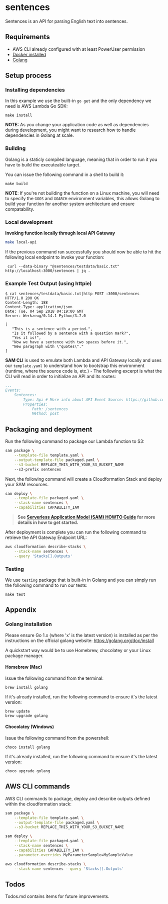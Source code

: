 # sentences

Sentences is an API for parsing English text into sentences.

## Requirements

* AWS CLI already configured with at least PowerUser permission
* [Docker installed](https://www.docker.com/community-edition)
* [Golang](https://golang.org)

## Setup process

### Installing dependencies

In this example we use the built-in `go get` and the only dependency we need is AWS Lambda Go SDK:

```shell
make install
```

**NOTE:** As you change your application code as well as dependencies during development, you might want to research how to handle dependencies in Golang at scale.

### Building

Golang is a staticly compiled language, meaning that in order to run it you have to build the executeable target.

You can issue the following command in a shell to build it:

```shell
make build
```

**NOTE**: If you're not building the function on a Linux machine, you will need to specify the `GOOS` and `GOARCH` environment variables, this allows Golang to build your function for another system architecture and ensure compatability.

### Local development

**Invoking function locally through local API Gateway**

```bash
make local-api
```

If the previous command ran successfully you should now be able to hit the
following local endpoint to invoke your function:

```shell
 curl --data-binary "@sentences/testdata/basic.txt" http://localhost:3000/sentences | jq .
 ```

### Example Test Output (using httpie)

 ```shell
$ cat sentences/testdata/basic.txt|http POST :3000/sentences
HTTP/1.0 200 OK
Content-Length: 188
Content-Type: application/json
Date: Tue, 04 Sep 2018 04:19:00 GMT
Server: Werkzeug/0.14.1 Python/3.7.0

[
    "This is a sentence with a period.",
    "Is it followed by a sentence with a question mark?",
    "Yes it is!",
    "Now we have a sentence with two spaces before it.",
    "New paragraph with \"quotes\"."
]
```

**SAM CLI** is used to emulate both Lambda and API Gateway locally and uses our `template.yaml` to understand how to bootstrap this environment (runtime, where the source code is, etc.) - The following excerpt is what the CLI will read in order to initialize an API and its routes:

```yaml
...
Events:
    Sentences:
        Type: Api # More info about API Event Source: https://github.com/awslabs/serverless-application-model/blob/master/versions/2016-10-31.md#api
        Properties:
            Path: /sentences
            Method: post
```

## Packaging and deployment


Run the following command to package our Lambda function to S3:

```bash
sam package \
    --template-file template.yaml \
    --output-template-file packaged.yaml \
    --s3-bucket REPLACE_THIS_WITH_YOUR_S3_BUCKET_NAME
    --s3-prefix sentences
```

Next, the following command will create a Cloudformation Stack and deploy your SAM resources.

```bash
sam deploy \
    --template-file packaged.yaml \
    --stack-name sentences \
    --capabilities CAPABILITY_IAM
```

> **See [Serverless Application Model (SAM) HOWTO Guide](https://github.com/awslabs/serverless-application-model/blob/master/HOWTO.md) for more details in how to get started.**

After deployment is complete you can run the following command to retrieve the API Gateway Endpoint URL:

```bash
aws cloudformation describe-stacks \
    --stack-name sentences \
    --query 'Stacks[].Outputs'
```

### Testing

We use `testing` package that is built-in in Golang and you can simply run the following command to run our tests:

```shell
make test
```

## Appendix

### Golang installation

Please ensure Go 1.x (where 'x' is the latest version) is installed as per the instructions on the official golang website: https://golang.org/doc/install

A quickstart way would be to use Homebrew, chocolatey or your Linux package manager.

#### Homebrew (Mac)

Issue the following command from the terminal:

```shell
brew install golang
```

If it's already installed, run the following command to ensure it's the latest version:

```shell
brew update
brew upgrade golang
```

#### Chocolatey (Windows)

Issue the following command from the powershell:

```shell
choco install golang
```

If it's already installed, run the following command to ensure it's the latest version:

```shell
choco upgrade golang
```

## AWS CLI commands

AWS CLI commands to package, deploy and describe outputs defined within the cloudformation stack:

```bash
sam package \
    --template-file template.yaml \
    --output-template-file packaged.yaml \
    --s3-bucket REPLACE_THIS_WITH_YOUR_S3_BUCKET_NAME

sam deploy \
    --template-file packaged.yaml \
    --stack-name sentences \
    --capabilities CAPABILITY_IAM \
    --parameter-overrides MyParameterSample=MySampleValue

aws cloudformation describe-stacks \
    --stack-name sentences --query 'Stacks[].Outputs'
```

## Todos

Todos.md contains items for future improvements.